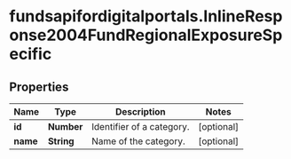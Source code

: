 # fundsapifordigitalportals.InlineResponse2004FundRegionalExposureSpecific

## Properties

Name | Type | Description | Notes
------------ | ------------- | ------------- | -------------
**id** | **Number** | Identifier of a category. | [optional] 
**name** | **String** | Name of the category. | [optional] 


